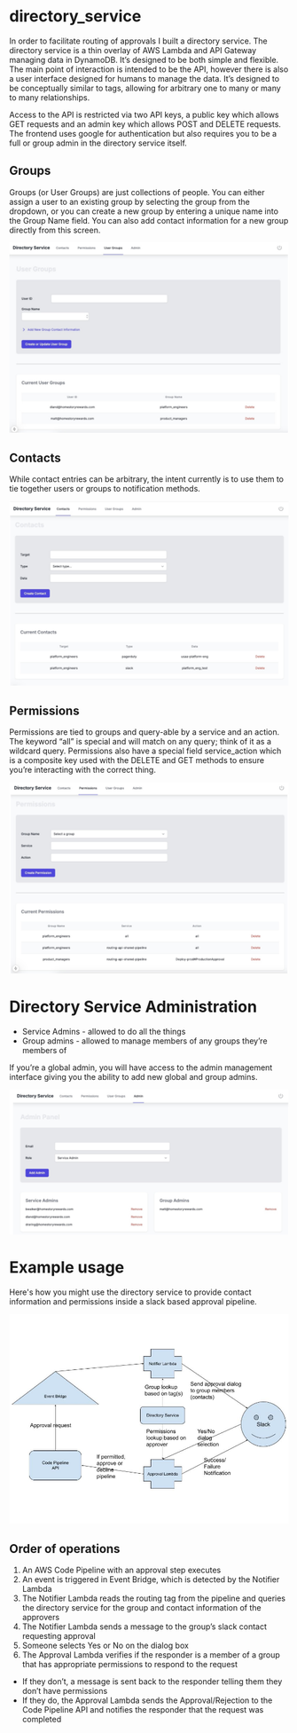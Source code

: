 # directory_service

In order to facilitate routing of approvals I built a directory service. The directory service is a thin overlay of AWS Lambda and API Gateway managing data in DynamoDB. It’s designed to be both simple and flexible. The main point of interaction is intended to be the API, however there is also a user interface designed for humans to manage the data. It’s designed to be conceptually similar to tags, allowing for arbitrary one to many or many to many relationships.

Access to the API is restricted via two API keys, a public key which allows GET requests and an admin key which allows POST and DELETE requests. The frontend uses google for authentication but also requires you to be a full or group admin in the directory service itself.

## Groups

Groups (or User Groups) are just collections of people. You can either assign a user to an existing group by selecting the group from the dropdown, or you can create a new group by entering a unique name into the Group Name field. You can also add contact information for a new group directly from this screen.

![Alt text](img/groups.jpg?raw=true "Groups interface")

## Contacts

While contact entries can be arbitrary, the intent currently is to use them to tie together users or groups to notification methods.

![Alt text](img/contacts.jpg?raw=true "Contacts interface")

## Permissions

Permissions are tied to groups and query-able by a service and an action. The keyword “all” is special and will match on any query; think of it as a wildcard query. Permissions also have a special field service_action which is a composite key used with the DELETE and GET methods to ensure you’re interacting with the correct thing.

![Alt text](img/permissions.jpg?raw=true "Permissions interface")

# Directory Service Administration

- Service Admins - allowed to do all the things
- Group admins - allowed to manage members of any groups they’re members of

If you’re a global admin, you will have access to the admin management interface giving you the ability to add new global and group admins.

![Alt text](img/admin.jpg?raw=true "Admin interface")

# Example usage

Here's how you might use the directory service to provide contact information and permissions inside a slack based approval pipeline.

![Alt text](img/slack_approval_workflow.jpg?raw=true "Slack approval example")

## Order of operations

1) An AWS Code Pipeline with an approval step executes
2) An event is triggered in Event Bridge, which is detected by the Notifier Lambda
3) The Notifier Lambda reads the routing tag from the pipeline and queries the directory service for the group and contact information of the approvers
4) The Notifier Lambda sends a message to the group’s slack contact requesting approval
5) Someone selects Yes or No on the dialog box
6) The Approval Lambda verifies if the responder is a member of a group that has appropriate permissions to respond to the request
- If they don’t, a message is sent back to the responder telling them they don’t have permissions
- If they do, the Approval Lambda sends the Approval/Rejection to the Code Pipeline API and notifies the responder that the request was completed
